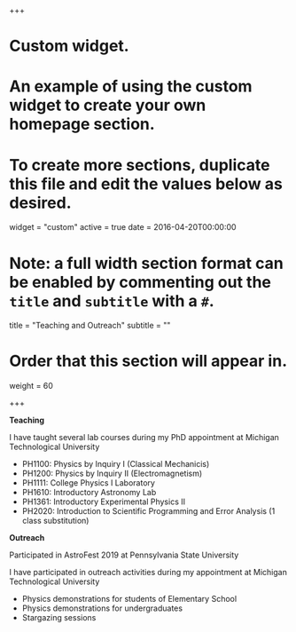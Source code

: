 +++
# Custom widget.
# An example of using the custom widget to create your own homepage section.
# To create more sections, duplicate this file and edit the values below as desired.
widget = "custom"
active = true
date = 2016-04-20T00:00:00

# Note: a full width section format can be enabled by commenting out the `title` and `subtitle` with a `#`.
title = "Teaching and Outreach"
subtitle = ""

# Order that this section will appear in.
weight = 60

+++

**Teaching**

I have taught several lab courses during my PhD appointment at Michigan Technological University

- PH1100: Physics by Inquiry I (Classical Mechanicis) 
- PH1200: Physics by Inquiry II (Electromagnetism)
- PH1111: College Physics I Laboratory
- PH1610: Introductory Astronomy Lab
- PH1361: Introductory Experimental Physics II
- PH2020: Introduction to Scientific Programming and Error Analysis (1 class substitution)

**Outreach**

Participated in AstroFest 2019 at Pennsylvania State University

I have participated in outreach activities during my appointment at Michigan Technological University

- Physics demonstrations for students of Elementary School
- Physics demonstrations for undergraduates
- Stargazing sessions

